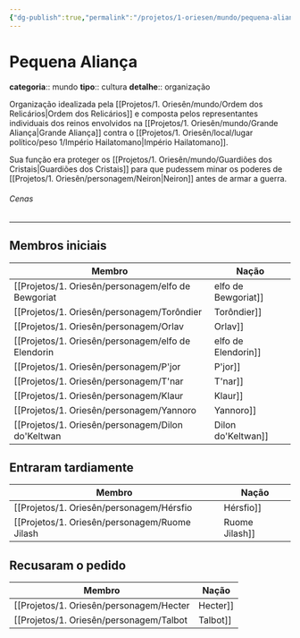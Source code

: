 ```yaml
---
{"dg-publish":true,"permalink":"/projetos/1-oriesen/mundo/pequena-alianca/"}
---
```



# Pequena Aliança
**categoria**:: mundo
**tipo**:: cultura
**detalhe**:: organização

Organização idealizada pela [[Projetos/1. Oriesên/mundo/Ordem dos Relicários|Ordem dos Relicários]] e composta pelos representantes individuais dos reinos envolvidos na [[Projetos/1. Oriesên/mundo/Grande Aliança|Grande Aliança]] contra o [[Projetos/1. Oriesên/local/lugar político/peso 1/Império Hailatomano|Império Hailatomano]].

Sua função era proteger os [[Projetos/1. Oriesên/mundo/Guardiões dos Cristais|Guardiões dos Cristais]] para que pudessem minar os poderes de [[Projetos/1. Oriesên/personagem/Neiron|Neiron]] antes de armar a guerra.

###### Cenas



---
## Membros iniciais
| Membro                | Nação              |
| --------------------- | ------------------ |
| [[Projetos/1. Oriesên/personagem/elfo de Bewgoriat|elfo de Bewgoriat]] | Bewgoriat          |
| [[Projetos/1. Oriesên/personagem/Torôndier|Torôndier]]         | Brafendol          |
| [[Projetos/1. Oriesên/personagem/Orlav|Orlav]]             | Cefrália           |
| [[Projetos/1. Oriesên/personagem/elfo de Elendorin|elfo de Elendorin]] | Elendorin          |
| [[Projetos/1. Oriesên/personagem/P'jor|P'jor]]             | Klávia             |
| [[Projetos/1. Oriesên/personagem/T'nar|T'nar]]             | Klávia             |
| [[Projetos/1. Oriesên/personagem/Klaur|Klaur]]             | outro reino tritão |
| [[Projetos/1. Oriesên/personagem/Yannoro|Yannoro]]           | Siryule            |
| [[Projetos/1. Oriesên/personagem/Dilon do'Keltwan|Dilon do'Keltwan]]  | Thorian            |


## Entraram tardiamente
| Membro           | Nação      |
| ---------------- | ---------- |
| [[Projetos/1. Oriesên/personagem/Hérsfio|Hérsfio]]      | Tales      |
| [[Projetos/1. Oriesên/personagem/Ruome Jilash|Ruome Jilash]] | Naarvilien |


## Recusaram o pedido
| Membro     | Nação           |
| ---------- | --------------- |
| [[Projetos/1. Oriesên/personagem/Hecter|Hecter]] | Quirvban-Vilatz |
| [[Projetos/1. Oriesên/personagem/Talbot|Talbot]] | Quirvban-Vilatz |
